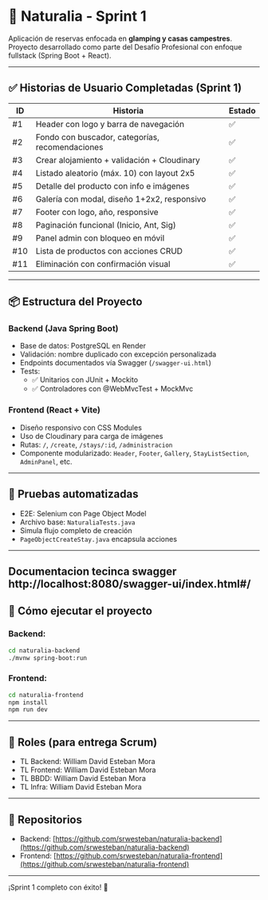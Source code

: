 # 🌿 Naturalia - Sprint 1

Aplicación de reservas enfocada en **glamping y casas campestres**. Proyecto desarrollado como parte del Desafío Profesional con enfoque fullstack (Spring Boot + React).

---

## ✅ Historias de Usuario Completadas (Sprint 1)

| ID  | Historia                                      | Estado |
|-----|-----------------------------------------------|--------|
| #1  | Header con logo y barra de navegación         | ✅     |
| #2  | Fondo con buscador, categorías, recomendaciones | ✅     |
| #3  | Crear alojamiento + validación + Cloudinary   | ✅     |
| #4  | Listado aleatorio (máx. 10) con layout 2x5    | ✅     |
| #5  | Detalle del producto con info e imágenes      | ✅     |
| #6  | Galería con modal, diseño 1+2x2, responsivo   | ✅     |
| #7  | Footer con logo, año, responsive              | ✅     |
| #8  | Paginación funcional (Inicio, Ant, Sig)       | ✅     |
| #9  | Panel admin con bloqueo en móvil              | ✅     |
| #10 | Lista de productos con acciones CRUD          | ✅     |
| #11 | Eliminación con confirmación visual           | ✅     |

---

## 📦 Estructura del Proyecto

### Backend (Java Spring Boot)
- Base de datos: PostgreSQL en Render
- Validación: nombre duplicado con excepción personalizada
- Endpoints documentados vía Swagger (`/swagger-ui.html`)
- Tests:
  - ✅ Unitarios con JUnit + Mockito
  - ✅ Controladores con @WebMvcTest + MockMvc

### Frontend (React + Vite)
- Diseño responsivo con CSS Modules
- Uso de Cloudinary para carga de imágenes
- Rutas: `/`, `/create`, `/stays/:id`, `/administracion`
- Componente modularizado: `Header`, `Footer`, `Gallery`, `StayListSection`, `AdminPanel`, etc.

---

## 🧪 Pruebas automatizadas

- E2E: Selenium con Page Object Model
- Archivo base: `NaturaliaTests.java`
- Simula flujo completo de creación
- `PageObjectCreateStay.java` encapsula acciones

---
Documentacion tecinca swagger
http://localhost:8080/swagger-ui/index.html#/
---


## 🚀 Cómo ejecutar el proyecto

### Backend:
```bash
cd naturalia-backend
./mvnw spring-boot:run
```

### Frontend:
```bash
cd naturalia-frontend
npm install
npm run dev
```


---

## 👤 Roles (para entrega Scrum)
- TL Backend: William David Esteban Mora
- TL Frontend: William David Esteban Mora
- TL BBDD: William David Esteban Mora
- TL Infra: William David Esteban Mora

---

## 📄 Repositorios
- Backend: [https://github.com/srwesteban/naturalia-backend](https://github.com/srwesteban/naturalia-backend)
- Frontend: [https://github.com/srwesteban/naturalia-frontend](https://github.com/srwesteban/naturalia-frontend)

---

¡Sprint 1 completo con éxito! 💪

